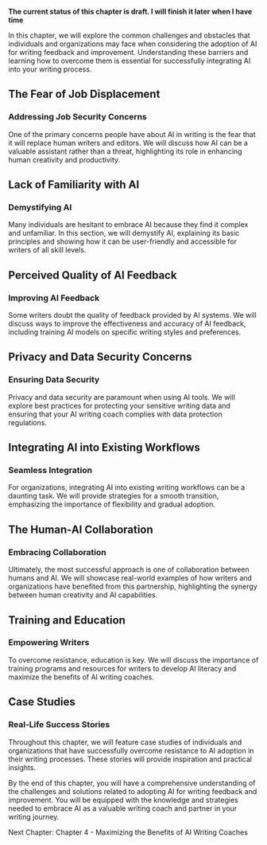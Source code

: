 **The current status of this chapter is draft. I will finish it later when I have time**

In this chapter, we will explore the common challenges and obstacles that individuals and organizations may face when considering the adoption of AI for writing feedback and improvement. Understanding these barriers and learning how to overcome them is essential for successfully integrating AI into your writing process.

The Fear of Job Displacement
----------------------------

### Addressing Job Security Concerns

One of the primary concerns people have about AI in writing is the fear that it will replace human writers and editors. We will discuss how AI can be a valuable assistant rather than a threat, highlighting its role in enhancing human creativity and productivity.

Lack of Familiarity with AI
---------------------------

### Demystifying AI

Many individuals are hesitant to embrace AI because they find it complex and unfamiliar. In this section, we will demystify AI, explaining its basic principles and showing how it can be user-friendly and accessible for writers of all skill levels.

Perceived Quality of AI Feedback
--------------------------------

### Improving AI Feedback

Some writers doubt the quality of feedback provided by AI systems. We will discuss ways to improve the effectiveness and accuracy of AI feedback, including training AI models on specific writing styles and preferences.

Privacy and Data Security Concerns
----------------------------------

### Ensuring Data Security

Privacy and data security are paramount when using AI tools. We will explore best practices for protecting your sensitive writing data and ensuring that your AI writing coach complies with data protection regulations.

Integrating AI into Existing Workflows
--------------------------------------

### Seamless Integration

For organizations, integrating AI into existing writing workflows can be a daunting task. We will provide strategies for a smooth transition, emphasizing the importance of flexibility and gradual adoption.

The Human-AI Collaboration
--------------------------

### Embracing Collaboration

Ultimately, the most successful approach is one of collaboration between humans and AI. We will showcase real-world examples of how writers and organizations have benefited from this partnership, highlighting the synergy between human creativity and AI capabilities.

Training and Education
----------------------

### Empowering Writers

To overcome resistance, education is key. We will discuss the importance of training programs and resources for writers to develop AI literacy and maximize the benefits of AI writing coaches.

Case Studies
------------

### Real-Life Success Stories

Throughout this chapter, we will feature case studies of individuals and organizations that have successfully overcome resistance to AI adoption in their writing processes. These stories will provide inspiration and practical insights.

By the end of this chapter, you will have a comprehensive understanding of the challenges and solutions related to adopting AI for writing feedback and improvement. You will be equipped with the knowledge and strategies needed to embrace AI as a valuable writing coach and partner in your writing journey.

Next Chapter: Chapter 4 - Maximizing the Benefits of AI Writing Coaches
